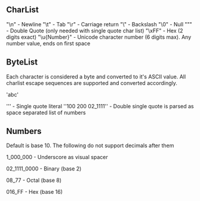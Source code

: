 ## CharList

"\n" - Newline
"\t" - Tab
"\r" - Carriage return
"\\" - Backslash
"\0" - Null
"\"" - Double Quote (only needed with single quote char list)
"\xFF" - Hex (2 digits exact)
"\u{Number}" - Unicode character number (6 digits max). Any number value, ends on first space

## ByteList
Each character is considered a byte and converted to it's ASCII value. All  charlist escape sequences are supported and converted accordingly.

'abc'

'\'' - Single quote literal
''100 200 02_1111'' - Double single quote is parsed as space separated list of numbers

## Numbers
Default is base 10. The following do not support decimals after them

1_000_000 - Underscore as visual spacer

02_1111_0000 - Binary (base 2)

08_77 - Octal (base 8)

016_FF - Hex (base 16)
